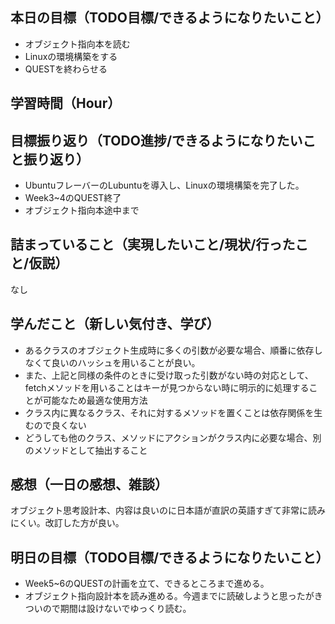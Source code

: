## 本日の目標（TODO目標/できるようになりたいこと）
- オブジェクト指向本を読む
- Linuxの環境構築をする
- QUESTを終わらせる
## 学習時間（Hour）

## 目標振り返り（TODO進捗/できるようになりたいこと振り返り）
- UbuntuフレーバーのLubuntuを導入し、Linuxの環境構築を完了した。
- Week3~4のQUEST終了
- オブジェクト指向本途中まで
## 詰まっていること（実現したいこと/現状/行ったこと/仮説）
なし
## 学んだこと（新しい気付き、学び）
- あるクラスのオブジェクト生成時に多くの引数が必要な場合、順番に依存しなくて良いのハッシュを用いることが良い。
- また、上記と同様の条件のときに受け取った引数がない時の対応として、fetchメソッドを用いることはキーが見つからない時に明示的に処理することが可能なため最適な使用方法
- クラス内に異なるクラス、それに対するメソッドを置くことは依存関係を生むので良くない
- どうしても他のクラス、メソッドにアクションがクラス内に必要な場合、別のメソッドとして抽出すること
## 感想（一日の感想、雑談）
オブジェクト思考設計本、内容は良いのに日本語が直訳の英語すぎて非常に読みにくい。改訂した方が良い。
## 明日の目標（TODO目標/できるようになりたいこと）
- Week5~6のQUESTの計画を立て、できるところまで進める。
- オブジェクト指向設計本を読み進める。今週までに読破しようと思ったがきついので期間は設けないでゆっくり読む。
